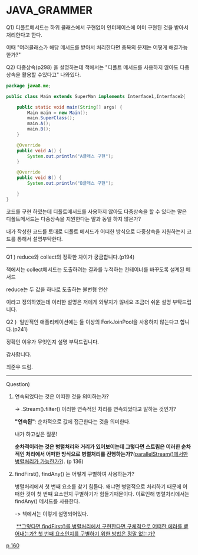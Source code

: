 # JAVA_GRAMMER



Q1) 디폴트메서드는 하위 클래스에서 구현없이 인터페이스에 이미 구현된 것을 받아서 처리한다고 한다. 

이때 "여러클래스가 해당 메서드를 받아서 처리한다면 중복의 문제는 어떻게 해결가능한가?"

Q2) 다중상속(p298) 을 설명하는데 책에서는  "디폴트 메서드를 사용하지 않아도 다중상속을 활용할 수있다고" 나와있다.

~~~java
package java8.me;

public class Main extends SuperMan implements Interface1,Interface2{

    public static void main(String[] args) {
        Main main = new Main();
        main.SuperClass();
        main.A();
        main.B();
    }

    @Override
    public void A() {
        System.out.println("A클래스 구현");
    }

    @Override
    public void B() {
        System.out.println("B클래스 구현");

    }
}
~~~

코드를 구현 하였는데 디폴트메서드를 사용하지 않아도 다중상속을 할 수 있다는 말은 디폴트메서드는 다중상속을 지원한다는 말과 동일 하지 않은가?

내가 작성한 코드를 토대로 디폴트 메서드가 어떠한 방식으로 다중상속을 지원하는지 코드를 통해서 설명부탁한다.



------

Q1 ) reduce와  collect의 정확한 차이가 궁금합니다.(p194)

책에서는 collect메서드는 도출하려는 결과를 누적하는 컨테이너를 바꾸도록 설계된 메서드

reduce는 두 값을 하나로 도출하는 불변형 연산 

이라고 정의하였는데 이러한 설명은 저에게 와닿지가 않네요 조금더 쉬운 설명 부탁드립니다.



Q2 )  일반적인 애플리케이션에는 둘 이상의 ForkJoinPool을 사용하지 않는다고 합니다.(p241)

정확인 이유가 무엇인지 설명 부탁드립니다.

감사합니다.





최준우 드림.

------

Question)

1. 연속되었다는 것은 어떠한 것을 의미하는가?

   -> .Stream().filter() 이러한 연속적인 처리를 연속되었다고 말하는 것인가?

   

   **"연속된"**: 순차적으로 값에 접근한다는 것을 의미한다.

   내가 하고싶은 질문!

   **순차적이라는 것은 병렬처리와 거리가 있어보이는데 그렇다면 스트림은 이러한 순차적인 처리에서 어떠한 방식으로 병렬처리를 진행하는가?**(<u>parallelStream()에서만 병렬처리가 가능한가?</u>). (p 136)

   

   

2. findFirst(), findAny() 는 어떻게 구별하여 사용하는가?

   병렬처리에서 첫 번째 요소를 찾기 힘들다. 왜냐면 병렬적으로 처리하기 때문에 어떠한 것이 첫 번쨰 요소인지 구별하기가 힘들기때문이다. 이로인해 병렬처리에서는 findAny() 메서드를 사용한다. 

   -> 책에서는 이렇게 설명되어있다.

   ​    <u>**그렇다면 findFirst()를 병렬처리에서 구현한다면 구체적으로 어떠한 에러를 뱉어내는가? 첫 번째 요소인지를 구별하기 위한 방법은 정말 없는가?

p 160
